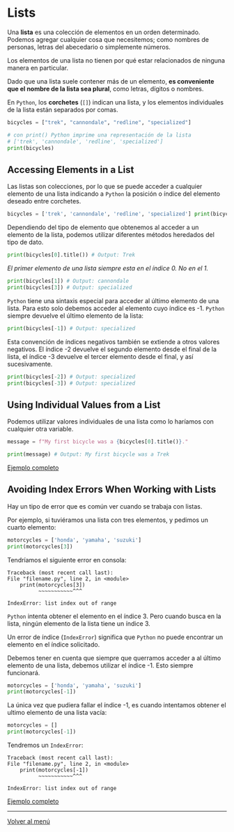 # Lists

Una **lista** es una colección de elementos en un orden determinado. Podemos agregar cualquier cosa que necesitemos; como nombres de personas, letras del abecedario o simplemente números.

Los elementos de una lista no tienen por qué estar relacionados de ninguna manera en particular.

Dado que una lista suele contener más de un elemento, **es conveniente que el nombre de la lista sea plural**, como letras, dígitos o nombres.

En `Python`, los **corchetes** (`[]`) indican una lista, y los elementos individuales
de la lista están separados por comas.

```python
bicycles = ["trek", "cannondale", "redline", "specialized"]

# con print() Python imprime una representación de la lista
# ['trek', 'cannondale', 'redline', 'specialized']
print(bicycles)
```

## Accessing Elements in a List

Las listas son colecciones, por lo que se puede acceder a cualquier elemento de una lista indicando a `Python` la posición o índice del elemento deseado entre corchetes.

```python
bicycles = ['trek', 'cannondale', 'redline', 'specialized'] print(bicycles[0]) # Output: trek
```

Dependiendo del tipo de elemento que obtenemos al acceder a un elemento de la lista, podemos utilizar diferentes métodos heredados del tipo de dato.

```python
print(bicycles[0].title()) # Output: Trek
```

_El primer elemento de una lista siempre esta en el índice 0. No en el 1._

```python
print(bicycles[1]) # Output: cannondale
print(bicycles[3]) # Output: specialized
```

`Python` tiene una sintaxis especial para acceder al último elemento de una lista. Para esto solo debemos acceder al elemento cuyo índice es -1. `Python` siempre devuelve el último elemento de la lista:

```python
print(bicycles[-1]) # Output: specialized
```

Esta convención de índices negativos también se extiende a otros valores negativos. El índice -2 devuelve el segundo elemento desde el final de la lista, el índice -3 devuelve el tercer elemento desde el final, y así sucesivamente.

```python
print(bicycles[-2]) # Output: specialized
print(bicycles[-3]) # Output: specialized
```

## Using Individual Values from a List

Podemos utilizar valores individuales de una lista como lo haríamos con cualquier otra variable.

```python
message = f"My first bicycle was a {bicycles[0].title()}."

print(message) # Output: My first bicycle was a Trek
```

[Ejemplo completo](./xx-example-codes/0.6-lists.py)

## Avoiding Index Errors When Working with Lists

Hay un tipo de error que es común ver cuando se trabaja con listas.

Por ejemplo, si tuviéramos una lista con tres elementos, y pedimos un cuarto elemento:

```python
motorcycles = ['honda', 'yamaha', 'suzuki']
print(motorcycles[3])
```

Tendríamos el siguiente error en consola:

```shell
Traceback (most recent call last):
File "filename.py", line 2, in <module>
	print(motorcycles[3])
		  ~~~~~~~~~~~^^^

IndexError: list index out of range
```

`Python` intenta obtener el elemento en el índice 3. Pero cuando busca en la lista, ningún elemento de la lista tiene un índice 3.

Un error de índice (`IndexError`) significa que `Python` no puede encontrar un elemento en el índice solicitado.

Debemos tener en cuenta que siempre que querramos acceder a al último elemento de una lista, debemos utilizar el índice -1. Esto siempre funcionará.

```python
motorcycles = ['honda', 'yamaha', 'suzuki']
print(motorcycles[-1])
```

La única vez que pudiera fallar el índice -1, es cuando intentamos obtener el ultimo elemento de una lista vacía:

```python
motorcycles = []
print(motorcycles[-1])
```

Tendremos un `IndexError`:

```shell
Traceback (most recent call last):
File "filename.py", line 2, in <module>
	print(motorcycles[-1])
		  ~~~~~~~~~~~^^^

IndexError: list index out of range
```

[Ejemplo completo](./xx-example-codes/0.6.5-list-errors.py.py)

---

[Volver al menú](./0.0-Learn-the-basics.md)
